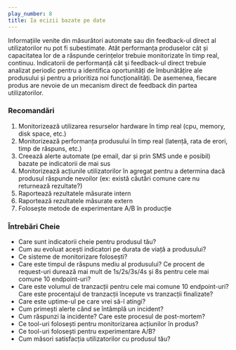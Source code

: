 ```yaml
--- 
play_number: 8
title: Ia ecizii bazate pe date
---
```


Informațiile venite din măsurători automate sau din feedback-ul direct al utilizatorilor nu pot fi subestimate. Atât performanța produselor cât și capacitatea lor de a răspunde cerințelor trebuie monitorizate în timp real, continuu. Indicatorii de performanță cât și feedback-ul direct trebuie analizat periodic pentru a identifica oportunități de îmbunătățire ale produsului și pentru a prioritiza noi funcționalități. De asemenea, fiecare produs are nevoie de un mecanism direct de feedback din partea utilizatorilor.

### Recomandări
1. Monitorizează utilizarea resurselor hardware în timp real (cpu, memory, disk space, etc.)
2. Monitorizează performanța produsului în timp real (latență, rata de erori, timp de răspuns, etc.)
3. Creează alerte automate (pe email, dar și prin SMS unde e posibil) bazate pe indicatorii de mai sus
4. Monitorizează acțiunile utilizatorilor în agregat pentru a determina dacă produsul răspunde nevoilor (ex: există căutări comune care nu returnează rezultate?)
5. Raportează rezultatele măsurate intern
6. Raportează rezultatele măsurate extern
7. Folosește metode de experimentare A/B în producție

### Întrebări Cheie
- Care sunt indicatorii cheie pentru produsul tău?
- Cum au evoluat acești indicatori pe durata de viață a produsului?
- Ce sisteme de monitorizare folosești?
- Care este timpul de răspuns mediu al produsului? Ce procent de request-uri durează mai mult de 1s/2s/3s/4s și 8s pentru cele mai comune 10 endpoint-uri?
- Care este volumul de tranzacții pentru cele mai comune 10 endpoint-uri? Care este procentajul de tranzacții începute vs tranzacții finalizate?
- Care este uptime-ul pe care vrei să-l atingi? 
- Cum primești alerte când se întâmplă un incident?
- Cum răspunzi la incidente? Care este procesul de post-mortem?
- Ce tool-uri folosești pentru monitorizarea acțiunilor în produs?
- Ce tool-uri folosești pentru experimentare A/B?
- Cum măsori satisfacția utilizatorilor cu produsul tău? 

